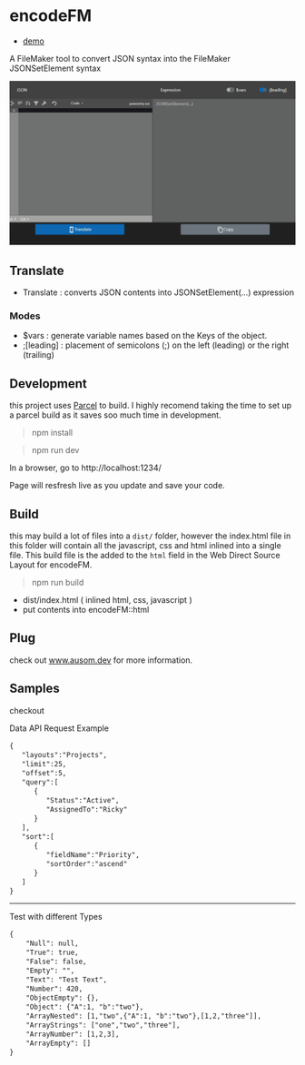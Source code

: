 # encodeFM
- [demo](https://encodefm.netlify.app/)

A FileMaker tool to convert JSON syntax into the FileMaker JSONSetElement syntax

![](encodeFM.gif)

## Translate

- Translate : converts JSON contents into JSONSetElement(...) expression

### Modes

- $vars : generate variable names based on the Keys of the object.
- ;\[leading\] : placement of semicolons (;) on the left (leading) or the right (trailing)

## Development

this project uses [Parcel](https://parceljs.org/getting_started.html) to build. I highly recomend taking the time to set up a parcel build as it saves soo much time in development.

> npm install

> npm run dev

In a browser, go to http://localhost:1234/

Page will resfresh live as you update and save your code.

## Build

this may build a lot of files into a `dist/` folder, however the index.html file in this folder will contain all the javascript, css and html inlined into a single file. This build file is the added to the `html` field in the Web Direct Source Layout for encodeFM.

> npm run build

- dist/index.html ( inlined html, css, javascript )
- put contents into encodeFM::html

## Plug

check out www.ausom.dev for more information.

## Samples

checkout

Data API Request Example

```
{
   "layouts":"Projects",
   "limit":25,
   "offset":5,
   "query":[
      {
         "Status":"Active",
         "AssignedTo":"Ricky"
      }
   ],
   "sort":[
      {
         "fieldName":"Priority",
         "sortOrder":"ascend"
      }
   ]
}
```

---

Test with different Types

```
{
    "Null": null,
    "True": true,
    "False": false,
    "Empty": "",
    "Text": "Test Text",
    "Number": 420,
    "ObjectEmpty": {},
    "Object": {"A":1, "b":"two"},
    "ArrayNested": [1,"two",{"A":1, "b":"two"},[1,2,"three"]],
    "ArrayStrings": ["one","two","three"],
    "ArrayNumber": [1,2,3],
    "ArrayEmpty": []
}
```
